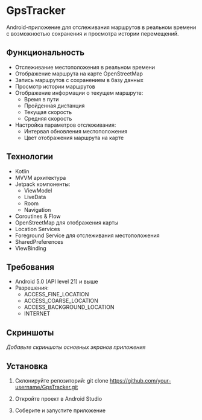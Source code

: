 # GpsTracker

Android-приложение для отслеживания маршрутов в реальном времени с возможностью сохранения и просмотра истории перемещений.

## Функциональность

- Отслеживание местоположения в реальном времени
- Отображение маршрута на карте OpenStreetMap
- Запись маршрутов с сохранением в базу данных
- Просмотр истории маршрутов
- Отображение информации о текущем маршруте:
  - Время в пути
  - Пройденная дистанция
  - Текущая скорость
  - Средняя скорость
- Настройка параметров отслеживания:
  - Интервал обновления местоположения
  - Цвет отображения маршрута на карте

## Технологии

- Kotlin
- MVVM архитектура
- Jetpack компоненты:
  - ViewModel
  - LiveData
  - Room
  - Navigation
- Coroutines & Flow
- OpenStreetMap для отображения карты
- Location Services
- Foreground Service для отслеживания местоположения
- SharedPreferences
- ViewBinding

## Требования

- Android 5.0 (API level 21) и выше
- Разрешения:
  - ACCESS_FINE_LOCATION
  - ACCESS_COARSE_LOCATION
  - ACCESS_BACKGROUND_LOCATION
  - INTERNET

## Скриншоты

*Добавьте скриншоты основных экранов приложения*

## Установка

1. Склонируйте репозиторий:
git clone https://github.com/your-username/GpsTracker.git

3. Откройте проект в Android Studio

4. Соберите и запустите приложение
